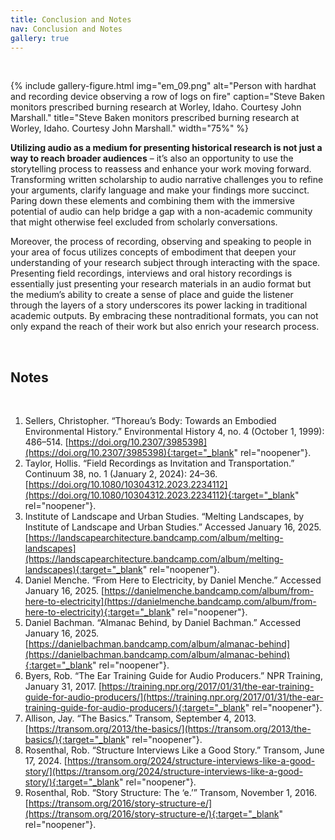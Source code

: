 ```yaml
---
title: Conclusion and Notes
nav: Conclusion and Notes
gallery: true
---
```


<br>

{% include gallery-figure.html img="em_09.png" alt="Person with hardhat and recording device observing a row of logs on fire" caption="Steve Baken monitors prescribed burning research at Worley, Idaho. Courtesy John Marshall." title="Steve Baken monitors prescribed burning research at Worley, Idaho. Courtesy John Marshall." width="75%" %}

**Utilizing audio as a medium for presenting historical research is not just a way to reach broader audiences** – it’s also an opportunity to use the storytelling process to reassess and enhance your work moving forward. Transforming written scholarship to audio narrative challenges you to refine your arguments, clarify language and make your findings more succinct. Paring down these elements and combining them with the immersive potential of audio can help bridge a gap with a non-academic community that might otherwise feel excluded from scholarly conversations. 

Moreover, the process of recording, observing and speaking to people in your area of focus utilizes concepts of embodiment that deepen your understanding of your research subject through interacting with the space. Presenting field recordings, interviews and oral history recordings is essentially just presenting your research materials in an audio format but the medium’s ability to create a sense of place and guide the listener through the layers of a story underscores its power lacking in traditional academic outputs. By embracing these nontraditional formats, you can not only expand the reach of their work but also enrich your research process. 

<br>

## Notes

<br>

1. Sellers, Christopher. “Thoreau’s Body: Towards an Embodied Environmental History.” Environmental History 4, no. 4 (October 1, 1999): 486–514. [https://doi.org/10.2307/3985398](https://doi.org/10.2307/3985398){:target="_blank" rel="noopener"}.
2. Taylor, Hollis. “Field Recordings as Invitation and Transportation.” Continuum 38, no. 1 (January 2, 2024): 24–36. [https://doi.org/10.1080/10304312.2023.2234112](https://doi.org/10.1080/10304312.2023.2234112){:target="_blank" rel="noopener"}.
3. Institute of Landscape and Urban Studies. “Melting Landscapes, by Institute of Landscape and Urban Studies.” Accessed January 16, 2025. [https://landscapearchitecture.bandcamp.com/album/melting-landscapes](https://landscapearchitecture.bandcamp.com/album/melting-landscapes){:target="_blank" rel="noopener"}.
4. Daniel Menche. “From Here to Electricity, by Daniel Menche.” Accessed January 16, 2025. [https://danielmenche.bandcamp.com/album/from-here-to-electricity](https://danielmenche.bandcamp.com/album/from-here-to-electricity){:target="_blank" rel="noopener"}.
5. Daniel Bachman. “Almanac Behind, by Daniel Bachman.” Accessed January 16, 2025. [https://danielbachman.bandcamp.com/album/almanac-behind](https://danielbachman.bandcamp.com/album/almanac-behind){:target="_blank" rel="noopener"}.
6. Byers, Rob. “The Ear Training Guide for Audio Producers.” NPR Training, January 31, 2017. [https://training.npr.org/2017/01/31/the-ear-training-guide-for-audio-producers/](https://training.npr.org/2017/01/31/the-ear-training-guide-for-audio-producers/){:target="_blank" rel="noopener"}.
7. Allison, Jay. “The Basics.” Transom, September 4, 2013. [https://transom.org/2013/the-basics/](https://transom.org/2013/the-basics/){:target="_blank" rel="noopener"}.
8. Rosenthal, Rob. “Structure Interviews Like a Good Story.” Transom, June 17, 2024. [https://transom.org/2024/structure-interviews-like-a-good-story/](https://transom.org/2024/structure-interviews-like-a-good-story/){:target="_blank" rel="noopener"}.
9. Rosenthal, Rob. “Story Structure: The ‘e.’” Transom, November 1, 2016. [https://transom.org/2016/story-structure-e/](https://transom.org/2016/story-structure-e/){:target="_blank" rel="noopener"}.








<br>